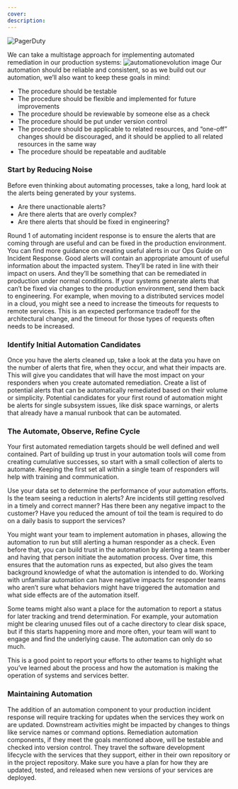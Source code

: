 ```yaml
---
cover:
description:
---
```

![PagerDuty]()

We can take a multistage approach for implementing automated remediation in our production systems:
![automationevolution image](../assets/img/automation_evolution.png)
Our automation should be reliable and consistent, so as we build out our automation, we’ll also want to keep these goals in mind:  

* The procedure should be testable
* The procedure should be flexible and implemented for future improvements
* The procedure should be reviewable by someone else as a check
* The procedure should be put under version control
* The procedure should be applicable to related resources, and “one-off” changes should be discouraged, and it should be applied to all related resources in the same way
* The procedure should be repeatable and auditable

### Start by Reducing Noise
Before even thinking about automating processes, take a long, hard look at the alerts being generated by your systems.

* Are there unactionable alerts?
* Are there alerts that are overly complex?
* Are there alerts that should be fixed in engineering?

Round 1 of automating incident response is to ensure the alerts that are coming through are useful and can be fixed in the production environment. You can find more guidance on creating useful alerts in our Ops Guide on Incident Response. Good alerts will contain an appropriate amount of useful information about the impacted system. They’ll be rated in line with their impact on users. And they’ll be something that can be remediated in production under normal conditions. If your systems generate alerts that can’t be fixed via changes to the production environment, send them back to engineering. For example, when moving to a distributed services model in a cloud, you might see a need to increase the timeouts for requests to remote services. This is an expected performance tradeoff for the architectural change, and the timeout for those types of requests often needs to be increased.

### Identify Initial Automation Candidates
Once you have the alerts cleaned up, take a look at the data you have on the number of alerts that fire, when they occur, and what their impacts are. This will give you candidates that will have the most impact on your responders when you create automated remediation. Create a list of potential alerts that can be automatically remediated based on their volume or simplicity. Potential candidates for your first round of automation might be alerts for single subsystem issues, like disk space warnings, or alerts that already have a manual runbook that can be automated.  

### The Automate, Observe, Refine Cycle
Your first automated remediation targets should be well defined and well contained. Part of building up trust in your automation tools will come from creating cumulative successes, so start with a small collection of alerts to automate. Keeping the first set all within a single team of responders will help with training and communication.

Use your data set to determine the performance of your automation efforts. Is the team seeing a reduction in alerts? Are incidents still getting resolved in a timely and correct manner? Has there been any negative impact to the customer? Have you reduced the amount of toil the team is required to do on a daily basis to support the services?

You might want your team to implement automation in phases, allowing the automation to run but still alerting a human responder as a check. Even before that, you can build trust in the automation by alerting a team member and having that person initiate the automation process. Over time, this ensures that the automation runs as expected, but also gives the team  background knowledge of what the automation is intended to do. Working with unfamiliar automation can have negative impacts for responder teams who aren’t sure what behaviors might have triggered the automation and what side effects are of the automation itself.

Some teams might also want a place for the automation to report a status for later tracking and trend determination. For example, your automation might be clearing unused files out of a cache directory to clear disk space, but if this starts happening more and more often, your team will want to engage and find the underlying cause. The automation can only do so much.

This is a good point to report your efforts to other teams to highlight what you’ve learned about the process and how the automation is making the operation of systems and services better.

### Maintaining Automation
The addition of an automation component to your production incident response will require tracking for updates when the services they work on are updated. Downstream activities might be impacted by changes to things like service names or command options. Remediation automation components, if they meet the goals mentioned above, will be testable and checked into version control. They travel the software development lifecycle with the services that they support, either in their own repository or in the project repository. Make sure you have a plan for how they are updated, tested, and released when new versions of your services are deployed.
